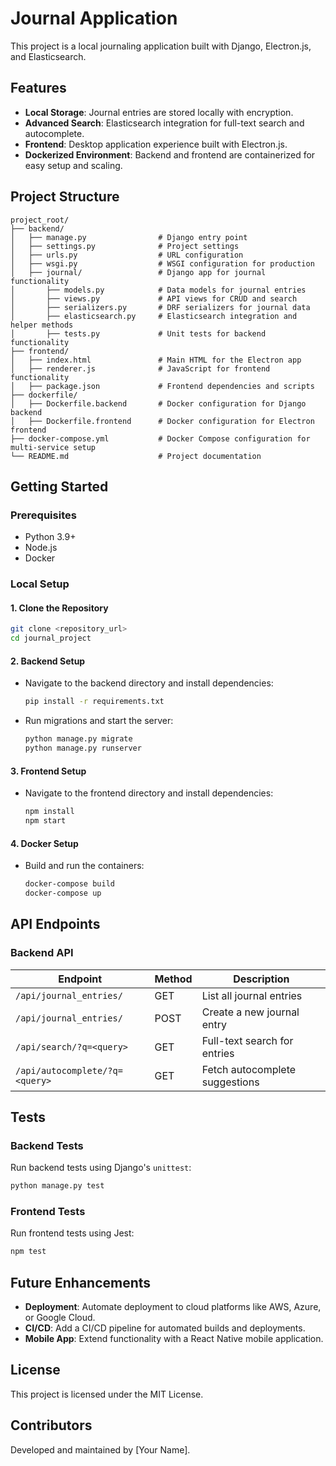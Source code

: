 
# Journal Application

This project is a local journaling application built with Django, Electron.js, and Elasticsearch.

## Features
- **Local Storage**: Journal entries are stored locally with encryption.
- **Advanced Search**: Elasticsearch integration for full-text search and autocomplete.
- **Frontend**: Desktop application experience built with Electron.js.
- **Dockerized Environment**: Backend and frontend are containerized for easy setup and scaling.

## Project Structure
```
project_root/
├── backend/
│   ├── manage.py                # Django entry point
│   ├── settings.py              # Project settings
│   ├── urls.py                  # URL configuration
│   ├── wsgi.py                  # WSGI configuration for production
│   ├── journal/                 # Django app for journal functionality
│       ├── models.py            # Data models for journal entries
│       ├── views.py             # API views for CRUD and search
│       ├── serializers.py       # DRF serializers for journal data
│       ├── elasticsearch.py     # Elasticsearch integration and helper methods
│       ├── tests.py             # Unit tests for backend functionality
├── frontend/
│   ├── index.html               # Main HTML for the Electron app
│   ├── renderer.js              # JavaScript for frontend functionality
│   ├── package.json             # Frontend dependencies and scripts
├── dockerfile/
│   ├── Dockerfile.backend       # Docker configuration for Django backend
│   ├── Dockerfile.frontend      # Docker configuration for Electron frontend
├── docker-compose.yml           # Docker Compose configuration for multi-service setup
└── README.md                    # Project documentation
```

## Getting Started

### Prerequisites
- Python 3.9+
- Node.js
- Docker

### Local Setup

#### 1. Clone the Repository
```bash
git clone <repository_url>
cd journal_project
```

#### 2. Backend Setup
- Navigate to the backend directory and install dependencies:
  ```bash
  pip install -r requirements.txt
  ```
- Run migrations and start the server:
  ```bash
  python manage.py migrate
  python manage.py runserver
  ```

#### 3. Frontend Setup
- Navigate to the frontend directory and install dependencies:
  ```bash
  npm install
  npm start
  ```

#### 4. Docker Setup
- Build and run the containers:
  ```bash
  docker-compose build
  docker-compose up
  ```

## API Endpoints

### Backend API
| Endpoint                     | Method | Description                     |
|------------------------------|--------|---------------------------------|
| `/api/journal_entries/`      | GET    | List all journal entries        |
| `/api/journal_entries/`      | POST   | Create a new journal entry      |
| `/api/search/?q=<query>`     | GET    | Full-text search for entries    |
| `/api/autocomplete/?q=<query>` | GET   | Fetch autocomplete suggestions  |

## Tests

### Backend Tests
Run backend tests using Django's `unittest`:
```bash
python manage.py test
```

### Frontend Tests
Run frontend tests using Jest:
```bash
npm test
```

## Future Enhancements
- **Deployment**: Automate deployment to cloud platforms like AWS, Azure, or Google Cloud.
- **CI/CD**: Add a CI/CD pipeline for automated builds and deployments.
- **Mobile App**: Extend functionality with a React Native mobile application.

## License
This project is licensed under the MIT License.

## Contributors
Developed and maintained by [Your Name].
